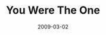 ---
layout: music 
title: "You Were The One"
date: 2009-03-02 
description: "Music from the RESET series."
audio: "http://s3.amazonaws.com/crossroads-media/music/audio/You-Were-The-One.mp3"
audio-duration: "04:29"
src: "http://s3.amazonaws.com/crossroads-media/images/DefaultVideoImage.jpg"
---